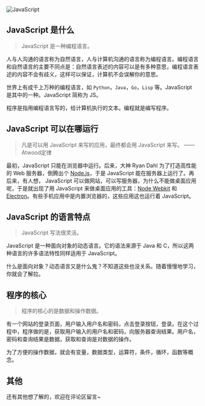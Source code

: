 ![JavaScript](http://upload-images.jianshu.io/upload_images/16777-189cbada1954ab66.png?imageMogr2/auto-orient/strip%7CimageView2/2/w/1240)

## JavaScript 是什么
> JavaScript 是一种编程语言。

人与人沟通的语言称为自然语言，人与计算机沟通的语言称为编程语言。编程语言和自然语言的主要不同点是：自然语言表述的内容可以是有多种意思，编程语言表述的内容不会有歧义，这样可以保证，计算机不会误解你的意思。

世界上有成千上万种的编程语言，如 `Python`，`Java`，`Go`，`Lisp` 等。JavaScript 是其中的一种。JavaScript 简称为 JS。

程序是指用编程语言写的，给计算机执行的文本。编程就是编写程序。

## JavaScript 可以在哪运行
> 凡是可以用 JavaScript 来写的应用，最终都会用 JavaScript 来写。 —— Atwood定律

最初，JavaScript 只能在浏览器中运行。后来，大神 Ryan Dahl 为了打造高性能的 Web 服务器，倒腾出个 [Node.js](https://nodejs.org/en/)，于是 JavaScript 能在服务器上运行了。再后来，有人想， JavaScript 可以做网站，可以写服务器，为什么不能做桌面应用呢，于是就出现了用 JavaScript 来做桌面应用的工具：[Node Webkit](https://github.com/rogerwang/node-webkit) 和 [Electron](https://github.com/electron/electron)。有些手机应用中是内置浏览器的，这些应用这也运行着 JavaScript。

## JavaScript 的语言特点
> JavaScript 写法很灵活。

JavaScript 是一种面向对象的动态语言。它的语法来源于 Java 和 C，所以这两种语言的许多语法特性同样适用于 JavaScript。

什么是面向对象？动态语言又是什么鬼？不知道这些也没关系。随着慢慢地学习，你就会了解拉。

## 程序的核心
> 程序的核心的是数据和操作数据。

有一个网站的登录页面，用户输入用户名和密码，点击登录按钮，登录。在这个过程中，程序做的是，获取用户输入的用户名和密码，向服务器查询结果。用户名，密码和查询结果是数据，获取和查询是对数据的操作。

为了方便的操作数据，就会有变量，数据类型，运算符，条件，循环，函数等概念。

## 其他
还有其他想了解的，欢迎在评论区留言~

